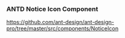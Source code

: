 ### ANTD Notice Icon Component

https://github.com/ant-design/ant-design-pro/tree/master/src/components/NoticeIcon
